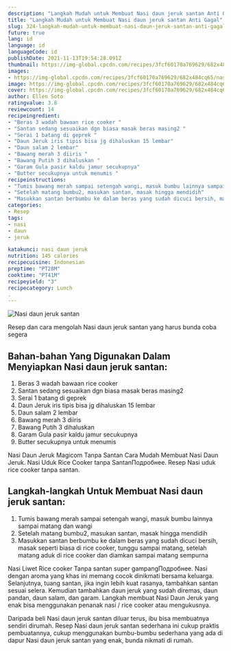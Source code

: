 ```yaml
---
description: "Langkah Mudah untuk Membuat Nasi daun jeruk santan Anti Gagal"
title: "Langkah Mudah untuk Membuat Nasi daun jeruk santan Anti Gagal"
slug: 324-langkah-mudah-untuk-membuat-nasi-daun-jeruk-santan-anti-gagal
future: true
lang: id
language: id
languageCode: id
publishDate: 2021-11-13T19:54:28.091Z 
thumbnail: https://img-global.cpcdn.com/recipes/3fcf60170a769629/682x484cq65/nasi-daun-jeruk-santan-foto-resep-utama.png
images:
- https://img-global.cpcdn.com/recipes/3fcf60170a769629/682x484cq65/nasi-daun-jeruk-santan-foto-resep-utama.png
image: https://img-global.cpcdn.com/recipes/3fcf60170a769629/682x484cq65/nasi-daun-jeruk-santan-foto-resep-utama.png
cover: https://img-global.cpcdn.com/recipes/3fcf60170a769629/682x484cq65/nasi-daun-jeruk-santan-foto-resep-utama.png
author: Ellen Soto
ratingvalue: 3.8
reviewcount: 14
recipeingredient:
- "Beras 3 wadah bawaan rice cooker "
- "Santan sedang sesuaikan dgn biasa masak beras masing2 "
- "Serai 1 batang di geprek "
- "Daun Jeruk iris tipis bisa jg dihaluskan 15 lembar"
- "Daun salam 2 lembar"
- "Bawang merah 3 diiris "
- "Bawang Putih 3 dihaluskan "
- "Garam Gula pasir kaldu jamur secukupnya"
- "Butter secukupnya untuk menumis "
recipeinstructions:
- "Tumis bawang merah sampai setengah wangi, masuk bumbu lainnya sampai matang dan wangi"
- "Setelah matang bumbu2, masukan santan, masak hingga mendidih"
- "Masukkan santan berbumbu ke dalam beras yang sudah dicuci bersih, masak seperti biasa di rice cooker, tunggu sampai matang, setelah matang aduk di rice cooker dan diamkan sampai matang sempurna"
categories:
- Resep
tags:
- nasi
- daun
- jeruk

katakunci: nasi daun jeruk 
nutrition: 145 calories
recipecuisine: Indonesian
preptime: "PT28M"
cooktime: "PT41M"
recipeyield: "3"
recipecategory: Lunch
. 
---
```



![Nasi daun jeruk santan](https://img-global.cpcdn.com/recipes/3fcf60170a769629/682x484cq65/nasi-daun-jeruk-santan-foto-resep-utama.png)

Resep dan cara mengolah  Nasi daun jeruk santan yang harus bunda coba segera

<!--inarticleads1-->

## Bahan-bahan Yang Digunakan Dalam Menyiapkan Nasi daun jeruk santan:

1. Beras 3 wadah bawaan rice cooker 
1. Santan sedang sesuaikan dgn biasa masak beras masing2 
1. Serai 1 batang di geprek 
1. Daun Jeruk iris tipis bisa jg dihaluskan 15 lembar
1. Daun salam 2 lembar
1. Bawang merah 3 diiris 
1. Bawang Putih 3 dihaluskan 
1. Garam Gula pasir kaldu jamur secukupnya
1. Butter secukupnya untuk menumis 

Nasi Daun Jeruk Magicom Tanpa Santan Cara Mudah Membuat Nasi Daun Jeruk. Nasi Uduk Rice Cooker tanpa SantanПодробнее. Resep Nasi uduk rice cooker tanpa santan. 

<!--inarticleads2-->

## Langkah-langkah Untuk Membuat Nasi daun jeruk santan:

1. Tumis bawang merah sampai setengah wangi, masuk bumbu lainnya sampai matang dan wangi
1. Setelah matang bumbu2, masukan santan, masak hingga mendidih
1. Masukkan santan berbumbu ke dalam beras yang sudah dicuci bersih, masak seperti biasa di rice cooker, tunggu sampai matang, setelah matang aduk di rice cooker dan diamkan sampai matang sempurna


Nasi Liwet Rice cooker Tanpa santan super gampangПодробнее. Nasi dengan aroma yang khas ini memang cocok dinikmati bersama keluarga. Selanjutnya, tuang santan, jika ingin lebih kuat rasanya, tambahkan santan sesuai selera. Kemudian tambahkan daun jeruk yang sudah diremas, daun pandan, daun salam, dan garam. Langkah membuat Nasi Daun Jeruk yang enak bisa menggunakan penanak nasi / rice cooker atau mengukusnya. 

Daripada   beli  Nasi daun jeruk santan  diluar terus, ibu  bisa membuatnya sendiri dirumah. Resep  Nasi daun jeruk santan  sederhana ini cukup praktis pembuatannya, cukup menggunakan bumbu-bumbu sederhana yang ada di dapur  Nasi daun jeruk santan  yang enak, bunda nikmati di rumah.
